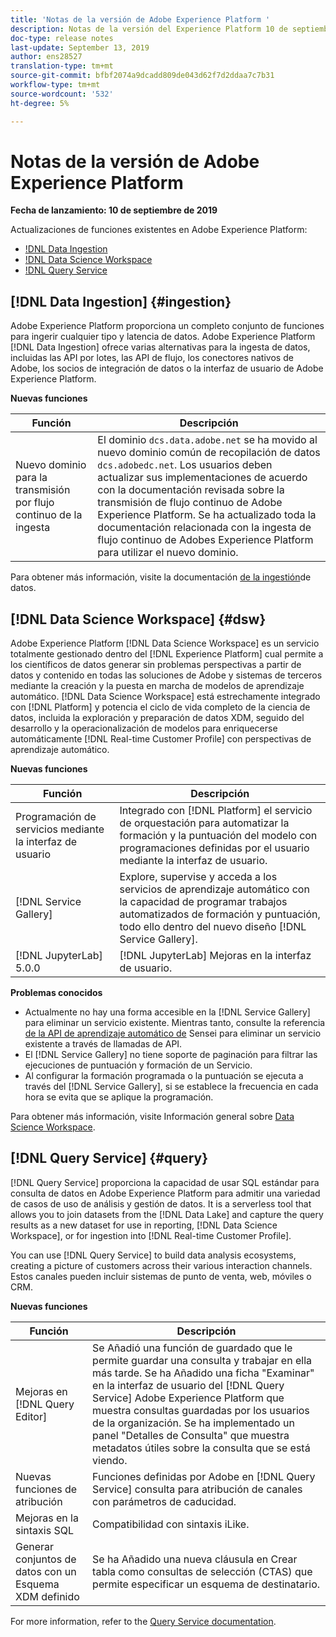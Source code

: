 ```yaml
---
title: 'Notas de la versión de Adobe Experience Platform '
description: Notas de la versión del Experience Platform 10 de septiembre de 2019
doc-type: release notes
last-update: September 13, 2019
author: ens28527
translation-type: tm+mt
source-git-commit: bfbf2074a9dcadd809de043d62f7d2ddaa7c7b31
workflow-type: tm+mt
source-wordcount: '532'
ht-degree: 5%

---
```



# Notas de la versión de Adobe Experience Platform

**Fecha de lanzamiento: 10 de septiembre de 2019**

Actualizaciones de funciones existentes en Adobe Experience Platform:

* [!DNL Data Ingestion](#ingestion)
* [!DNL Data Science Workspace](#dsw)
* [!DNL Query Service](#query)

## [!DNL Data Ingestion] {#ingestion}

Adobe Experience Platform proporciona un completo conjunto de funciones para ingerir cualquier tipo y latencia de datos. Adobe Experience Platform [!DNL Data Ingestion] ofrece varias alternativas para la ingesta de datos, incluidas las API por lotes, las API de flujo, los conectores nativos de Adobe, los socios de integración de datos o la interfaz de usuario de Adobe Experience Platform.

**Nuevas funciones**

| Función | Descripción |
| ----------- | ---------- |
| Nuevo dominio para la transmisión por flujo continuo de la ingesta | El dominio `dcs.data.adobe.net` se ha movido al nuevo dominio común de recopilación de datos `dcs.adobedc.net`. Los usuarios deben actualizar sus implementaciones de acuerdo con la documentación revisada sobre la transmisión de flujo continuo de Adobe Experience Platform. Se ha actualizado toda la documentación relacionada con la ingesta de flujo continuo de Adobes Experience Platform para utilizar el nuevo dominio. |

Para obtener más información, visite la documentación [de la ingestión](../../ingestion/home.md)de datos.

## [!DNL Data Science Workspace] {#dsw}

Adobe Experience Platform [!DNL Data Science Workspace] es un servicio totalmente gestionado dentro del [!DNL Experience Platform] cual permite a los científicos de datos generar sin problemas perspectivas a partir de datos y contenido en todas las soluciones de Adobe y sistemas de terceros mediante la creación y la puesta en marcha de modelos de aprendizaje automático. [!DNL Data Science Workspace] está estrechamente integrado con [!DNL Platform] y potencia el ciclo de vida completo de la ciencia de datos, incluida la exploración y preparación de datos XDM, seguido del desarrollo y la operacionalización de modelos para enriquecerse automáticamente [!DNL Real-time Customer Profile] con perspectivas de aprendizaje automático.

**Nuevas funciones**

| Función | Descripción |
| -----------| ---------- |
| Programación de servicios mediante la interfaz de usuario | Integrado con [!DNL Platform] el servicio de orquestación para automatizar la formación y la puntuación del modelo con programaciones definidas por el usuario mediante la interfaz de usuario. |
| [!DNL Service Gallery] | Explore, supervise y acceda a los servicios de aprendizaje automático con la capacidad de programar trabajos automatizados de formación y puntuación, todo ello dentro del nuevo diseño [!DNL Service Gallery]. |
| [!DNL JupyterLab] 5.0.0 | [!DNL JupyterLab] Mejoras en la interfaz de usuario. |

**Problemas conocidos**

* Actualmente no hay una forma accesible en la [!DNL Service Gallery] para eliminar un servicio existente. Mientras tanto, consulte la referencia [de la API de aprendizaje automático de](https://www.adobe.io/apis/experienceplatform/home/api-reference.html#!acpdr/swagger-specs/sensei-ml-api.yaml) Sensei para eliminar un servicio existente a través de llamadas de API.
* El [!DNL Service Gallery] no tiene soporte de paginación para filtrar las ejecuciones de puntuación y formación de un Servicio.
* Al configurar la formación programada o la puntuación se ejecuta a través del [!DNL Service Gallery], si se establece la frecuencia en cada hora se evita que se aplique la programación.

Para obtener más información, visite Información general sobre [Data Science Workspace](../../data-science-workspace/home.md).

## [!DNL Query Service] {#query}

[!DNL Query Service] proporciona la capacidad de usar SQL estándar para consulta de datos en Adobe Experience Platform para admitir una variedad de casos de uso de análisis y gestión de datos. It is a serverless tool that allows you to join datasets from the [!DNL Data Lake] and capture the query results as a new dataset for use in reporting, [!DNL Data Science Workspace], or for ingestion into [!DNL Real-time Customer Profile].

You can use [!DNL Query Service] to build data analysis ecosystems, creating a picture of customers across their various interaction channels. Estos canales pueden incluir sistemas de punto de venta, web, móviles o CRM.

**Nuevas funciones**

| Función | Descripción |
| -----------| ---------- |
| Mejoras en [!DNL Query Editor] | Se Añadió una función de guardado que le permite guardar una consulta y trabajar en ella más tarde. Se ha Añadido una ficha &quot;Examinar&quot; en la interfaz de usuario del [!DNL Query Service] Adobe Experience Platform que muestra consultas guardadas por los usuarios de la organización. Se ha implementado un panel &quot;Detalles de Consulta&quot; que muestra metadatos útiles sobre la consulta que se está viendo. |
| Nuevas funciones de atribución | Funciones definidas por Adobe en [!DNL Query Service] consulta para atribución de canales con parámetros de caducidad. |
| Mejoras en la sintaxis SQL | Compatibilidad con sintaxis iLike. |
| Generar conjuntos de datos con un Esquema XDM definido | Se ha Añadido una nueva cláusula en Crear tabla como consultas de selección (CTAS) que permite especificar un esquema de destinatario. |

For more information, refer to the [Query Service documentation](../../query-service/home.md).